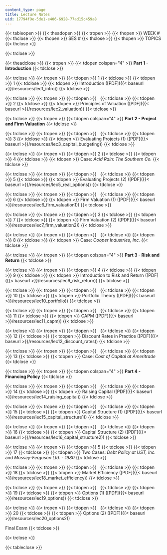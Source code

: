 ```yaml
---
content_type: page
title: Lecture Notes
uid: 17794f9e-5de1-e406-6928-77ad15c459a8
---
```


{{< tableopen >}}
{{< theadopen >}}
{{< tropen >}}
{{< thopen >}}
WEEK #
{{< thclose >}}
{{< thopen >}}
SES #
{{< thclose >}}
{{< thopen >}}
TOPICS
{{< thclose >}}

{{< trclose >}}

{{< theadclose >}}
{{< tropen >}}
{{< tdopen colspan="4" >}}
**Part 1 - Introduction**
{{< tdclose >}}

{{< trclose >}}
{{< tropen >}}
{{< tdopen >}}
1
{{< tdclose >}}
{{< tdopen >}}
1
{{< tdclose >}}
{{< tdopen >}}
Introduction ([PDF]({{< baseurl >}}/resources/lec1_intro))
{{< tdclose >}}

{{< trclose >}}
{{< tropen >}}
{{< tdopen >}}
 
{{< tdclose >}}
{{< tdopen >}}
2
{{< tdclose >}}
{{< tdopen >}}
Principles of Valuation ([PDF]({{< baseurl >}}/resources/lec2_valuation))
{{< tdclose >}}

{{< trclose >}}
{{< tropen >}}
{{< tdopen colspan="4" >}}
**Part 2 - Project and Firm Valuation**
{{< tdclose >}}

{{< trclose >}}
{{< tropen >}}
{{< tdopen >}}
 
{{< tdclose >}}
{{< tdopen >}}
3
{{< tdclose >}}
{{< tdopen >}}
Evaluating Projects (1) ([PDF]({{< baseurl >}}/resources/lec3_capital_budgeting))
{{< tdclose >}}

{{< trclose >}}
{{< tropen >}}
{{< tdopen >}}
2
{{< tdclose >}}
{{< tdopen >}}
4
{{< tdclose >}}
{{< tdopen >}}
Case: _Acid Rain: The Southern Co._
{{< tdclose >}}

{{< trclose >}}
{{< tropen >}}
{{< tdopen >}}
 
{{< tdclose >}}
{{< tdopen >}}
5
{{< tdclose >}}
{{< tdopen >}}
Evaluating Projects (2) ([PDF]({{< baseurl >}}/resources/lec5_real_options))
{{< tdclose >}}

{{< trclose >}}
{{< tropen >}}
{{< tdopen >}}
 
{{< tdclose >}}
{{< tdopen >}}
6
{{< tdclose >}}
{{< tdopen >}}
Firm Valuation (1) ([PDF]({{< baseurl >}}/resources/lec6_firm_valuation1))
{{< tdclose >}}

{{< trclose >}}
{{< tropen >}}
{{< tdopen >}}
3
{{< tdclose >}}
{{< tdopen >}}
7
{{< tdclose >}}
{{< tdopen >}}
Firm Valuation (2) ([PDF]({{< baseurl >}}/resources/lec7_firm_valuation2))
{{< tdclose >}}

{{< trclose >}}
{{< tropen >}}
{{< tdopen >}}
 
{{< tdclose >}}
{{< tdopen >}}
8
{{< tdclose >}}
{{< tdopen >}}
Case: _Cooper Industries, Inc._
{{< tdclose >}}

{{< trclose >}}
{{< tropen >}}
{{< tdopen colspan="4" >}}
**Part 3 - Risk and Return**
{{< tdclose >}}

{{< trclose >}}
{{< tropen >}}
{{< tdopen >}}
4
{{< tdclose >}}
{{< tdopen >}}
9
{{< tdclose >}}
{{< tdopen >}}
Introduction to Risk and Return ([PDF]({{< baseurl >}}/resources/lec9_risk_return))
{{< tdclose >}}

{{< trclose >}}
{{< tropen >}}
{{< tdopen >}}
 
{{< tdclose >}}
{{< tdopen >}}
10
{{< tdclose >}}
{{< tdopen >}}
Portfolio Theory ([PDF]({{< baseurl >}}/resources/lec10_portfolio))
{{< tdclose >}}

{{< trclose >}}
{{< tropen >}}
{{< tdopen >}}
 
{{< tdclose >}}
{{< tdopen >}}
11
{{< tdclose >}}
{{< tdopen >}}
CAPM ([PDF]({{< baseurl >}}/resources/lec11_capm))
{{< tdclose >}}

{{< trclose >}}
{{< tropen >}}
{{< tdopen >}}
 
{{< tdclose >}}
{{< tdopen >}}
12
{{< tdclose >}}
{{< tdopen >}}
Discount Rates in Practice ([PDF]({{< baseurl >}}/resources/lec12_discount_rates))
{{< tdclose >}}

{{< trclose >}}
{{< tropen >}}
{{< tdopen >}}
 
{{< tdclose >}}
{{< tdopen >}}
13
{{< tdclose >}}
{{< tdopen >}}
Case: _Cost of Capital at Ameritrade_
{{< tdclose >}}

{{< trclose >}}
{{< tropen >}}
{{< tdopen colspan="4" >}}
**Part 4 - Financing Policy**
{{< tdclose >}}

{{< trclose >}}
{{< tropen >}}
{{< tdopen >}}
 
{{< tdclose >}}
{{< tdopen >}}
14
{{< tdclose >}}
{{< tdopen >}}
Raising Capital ([PDF]({{< baseurl >}}/resources/lec14_raising_capital))
{{< tdclose >}}

{{< trclose >}}
{{< tropen >}}
{{< tdopen >}}
 
{{< tdclose >}}
{{< tdopen >}}
15
{{< tdclose >}}
{{< tdopen >}}
Capital Structure (1) ([PDF]({{< baseurl >}}/resources/lec15_capital_structure1))
{{< tdclose >}}

{{< trclose >}}
{{< tropen >}}
{{< tdopen >}}
 
{{< tdclose >}}
{{< tdopen >}}
16
{{< tdclose >}}
{{< tdopen >}}
Capital Structure (2) ([PDF]({{< baseurl >}}/resources/lec16_capital_structure2))
{{< tdclose >}}

{{< trclose >}}
{{< tropen >}}
{{< tdopen >}}
5
{{< tdclose >}}
{{< tdopen >}}
17
{{< tdclose >}}
{{< tdopen >}}
Two Cases: _Debt Policy at UST, Inc._ and _Massey-Ferguson Ltd. - 1980_
{{< tdclose >}}

{{< trclose >}}
{{< tropen >}}
{{< tdopen >}}
 
{{< tdclose >}}
{{< tdopen >}}
18
{{< tdclose >}}
{{< tdopen >}}
Market Efficiency ([PDF]({{< baseurl >}}/resources/lec18_market_efficiency))
{{< tdclose >}}

{{< trclose >}}
{{< tropen >}}
{{< tdopen >}}
 
{{< tdclose >}}
{{< tdopen >}}
19
{{< tdclose >}}
{{< tdopen >}}
Options (1) ([PDF]({{< baseurl >}}/resources/lec19_options))
{{< tdclose >}}

{{< trclose >}}
{{< tropen >}}
{{< tdopen >}}
 
{{< tdclose >}}
{{< tdopen >}}
20
{{< tdclose >}}
{{< tdopen >}}
Options (2) ([PDF]({{< baseurl >}}/resources/lec20_options2))  
  
Final Exam
{{< tdclose >}}

{{< trclose >}}

{{< tableclose >}}